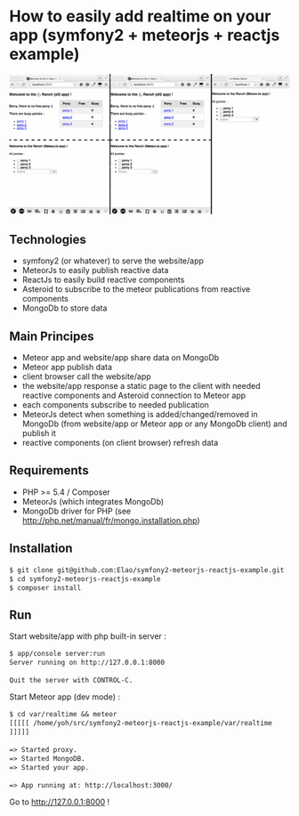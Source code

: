# How to easily add realtime on your app (symfony2 + meteorjs + reactjs example)

![example](doc/symfony2-meteorjs-reactjs-example.gif)

## Technologies
- symfony2 (or whatever) to serve the website/app
- MeteorJs to easily publish reactive data
- ReactJs to easily build reactive components
- Asteroid to subscribe to the meteor publications from reactive components
- MongoDb to store data

## Main Principes
- Meteor app and website/app share data on MongoDb
- Meteor app publish data
- client browser call the website/app
- the website/app response a static page to the client with needed reactive components and Asteroid connection to Meteor app
- each components subscribe to needed publication
- MeteorJs detect when something is added/changed/removed in MongoDb (from website/app or Meteor app or any MongoDb client) and publish it
- reactive components (on client browser) refresh data

## Requirements
- PHP >= 5.4 / Composer
- MeteorJs (which integrates MongoDb)
- MongoDb driver for PHP (see http://php.net/manual/fr/mongo.installation.php)

## Installation
```
$ git clone git@github.com:Elao/symfony2-meteorjs-reactjs-example.git
$ cd symfony2-meteorjs-reactjs-example
$ composer install
```

## Run
Start website/app with php built-in server :
```
$ app/console server:run
Server running on http://127.0.0.1:8000

Quit the server with CONTROL-C.
```

Start Meteor app (dev mode) :
```
$ cd var/realtime && meteor
[[[[[ /home/yoh/src/symfony2-meteorjs-reactjs-example/var/realtime ]]]]]

=> Started proxy.
=> Started MongoDB.
=> Started your app.

=> App running at: http://localhost:3000/
```

Go to http://127.0.0.1:8000 !
